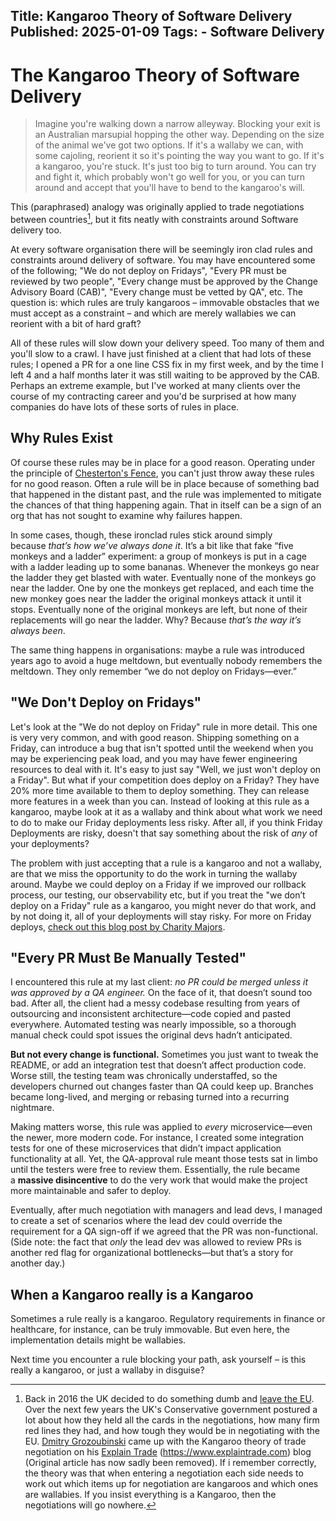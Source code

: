 Title: Kangaroo Theory of Software Delivery
Published: 2025-01-09
Tags: 
    - Software Delivery
---


# The Kangaroo Theory of Software Delivery

>Imagine you're walking down a narrow alleyway. Blocking your exit is an Australian marsupial hopping the other way. Depending on the size of the animal we've got two options. If it's a wallaby we can, with some cajoling,  reorient it so it's pointing the way you want to go. If it's a kangaroo, you're stuck. It's just too big to turn around. You can try and fight it, which probably won't go well for you, or you can turn around and accept that you'll have to bend to the kangaroo's will. 

This (paraphrased) analogy was originally applied to trade negotiations between countries[^1], but it fits neatly with constraints around Software delivery too.

At every software organisation there will be seemingly iron clad rules and constraints around delivery of software.  You may have encountered some of the following; "We do not deploy on Fridays", "Every PR must be reviewed by two people", "Every change must be approved by the Change Advisory Board (CAB)", "Every change must be vetted by QA", etc. The question is: which rules are truly kangaroos – immovable obstacles that we must accept as a constraint  – and which are merely wallabies we can reorient with a bit of hard graft?

All of these rules will slow down your delivery speed.  Too many of them and you'll slow to a crawl. I have just finished at a client that had lots of these rules; I opened a PR for a one line CSS fix in my first week, and by the time I left 4 and a half months later it was still waiting to be approved by the CAB. Perhaps an extreme example, but I've worked at many clients over the course of my contracting career and you'd be surprised at how many companies do have lots of these sorts of  rules in place.

## Why Rules Exist

Of course these rules may be in place for a good reason. Operating under the principle of [Chesterton's Fence](https://en.wikipedia.org/wiki/G._K._Chesterton#Chesterton's_fence), you can't just throw away these rules for no good reason. Often a rule will be in place because of something bad that happened in the distant past, and the rule was implemented to mitigate the chances of that thing happening again. That in itself can be a sign of an org that has not sought to examine why failures happen.

In some cases, though, these ironclad rules stick around simply because _that’s how we’ve always done it_. It’s a bit like that fake “five monkeys and a ladder” experiment: a group of monkeys is put in a cage with a ladder leading up to some bananas. Whenever the monkeys go near the ladder they get blasted with water. Eventually none of the monkeys go near the ladder. One by one the monkeys get replaced, and each time the new monkey goes near the ladder the  original monkeys attack it until it stops. Eventually none of the original monkeys are left, but none of their replacements will go near the ladder. Why? Because _that’s the way it’s always been_.

The same thing happens in organisations: maybe a rule was introduced years ago to avoid a huge meltdown, but eventually nobody remembers the meltdown. They only remember “we do not deploy on Fridays—ever.”

## "We Don't Deploy on Fridays"

Let's look at the "We do not deploy on Friday" rule in more detail. This one is very very common, and with good reason. Shipping something on a Friday, can introduce a bug that isn't spotted until the weekend when you may be experiencing peak load, and you may have fewer engineering resources to deal with it. It's easy to just say "Well, we just won't deploy on a Friday". But what if your competition does deploy on a Friday? They have 20% more time available to them to deploy something. They can release more features in a week than you can. Instead of looking at this rule as a kangaroo, maybe look at it as a wallaby and think about what work we need to do to make our Friday deployments less risky. After all, if you think Friday Deployments are risky, doesn't that say something about  the risk of *any* of your deployments? 

The problem with just accepting that a rule is a kangaroo and not a wallaby, are that we miss the opportunity to do the work in turning the wallaby around. Maybe we could deploy on a Friday if we improved our rollback process, our testing, our observability etc, but if you treat the "we don’t deploy on a Friday" rule as a kangaroo, you might never do that work, and by not doing it, all of your deployments will stay risky. For more on Friday deploys, [check out this blog post by Charity Majors](https://charity.wtf/2019/10/28/deploys-its-not-actually-about-fridays/).  

## "Every PR Must Be Manually Tested"

I encountered this rule at my last client: _no PR could be merged unless it was approved by a QA engineer._ On the face of it, that doesn’t sound too bad. After all, the client had a messy codebase resulting from years of outsourcing and inconsistent architecture—code copied and pasted everywhere. Automated testing was nearly impossible, so a thorough manual check could spot issues the original devs hadn’t anticipated.

**But not every change is functional.** Sometimes you just want to tweak the README, or add an integration test that doesn’t affect production code. Worse still, the testing team was chronically understaffed, so the developers churned out changes faster than QA could keep up. Branches became long-lived, and merging or rebasing turned into a recurring nightmare.

Making matters worse, this rule was applied to _every_ microservice—even the newer, more modern code. For instance, I created some integration tests for one of these microservices that didn’t impact application functionality at all. Yet, the QA-approval rule meant those tests sat in limbo until the testers were free to review them. Essentially, the rule became a **massive disincentive** to do the very work that would make the project more maintainable and safer to deploy.

Eventually, after much negotiation with managers and lead devs, I managed to create a set of scenarios where the lead dev could override the requirement for a QA sign-off if we agreed that the PR was non-functional. (Side note: the fact that _only_ the lead dev was allowed to review PRs is another red flag for organizational bottlenecks—but that’s a story for another day.)

## When a Kangaroo really is a Kangaroo

Sometimes a rule really is a kangaroo. Regulatory requirements in finance or healthcare, for instance, can be truly immovable. But even here, the implementation details might be wallabies. 

Next time you encounter a rule blocking your path, ask yourself – is this really a kangaroo, or just a wallaby in disguise?

[^1]: Back in 2016 the UK decided to do something dumb and [leave the EU](https://en.wikipedia.org/wiki/Brexit). Over the next few years the UK's Conservative government postured a lot about how they held all the cards in the negotiations, how many firm red lines they had, and how tough they would be in negotiating with the EU.  [Dmitry Grozoubinski](https://bsky.app/profile/explaintrade.com) came up with the Kangaroo theory of trade negotiation on his [ Explain Trade]() (https://www.explaintrade.com) blog (Original article has now sadly been removed). If i remember correctly, the theory was that when entering a negotiation each side needs to work out which items up for negotiation are kangaroos and which ones are wallabies. If you insist everything is a Kangaroo, then the negotiations will go nowhere. 
